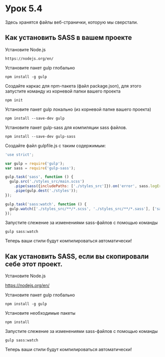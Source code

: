 # Урок 5.4

Здесь хранятся файлы веб-странички, которую мы сверстали.

## Как установить SASS в вашем проекте

Установите Node.js

`https://nodejs.org/en/`

Установите пакет gulp глобально

`npm install -g gulp`

Создайте каркас для npm-пакета (файл package.json), для этого запустите команду из корневой папки вашего проекта

`npm init`

Установите пакет gulp локально (из корневой папке вашего проекта)

`npm install --save-dev gulp`

Установите пакет gulp-sass для компиляции sass файлов.

`npm install --save-dev gulp-sass`

Создайте файл gulpfile.js с таким содержимым:

```js
'use strict';

var gulp = require('gulp');
var sass = require('gulp-sass');

gulp.task('sass', function () {
  gulp.src('./styles_src/main.scss')
    .pipe(sass({includePaths: ['./styles_src']}).on('error', sass.logError))
    .pipe(gulp.dest('./styles'));
});

gulp.task('sass:watch', function () {
  gulp.watch(['./styles_src/**/*.scss', './styles_src/**/*.sass'], ['sass']);
});
```

Запустите слежение за изменениями sass-файлов с помощью команды

`gulp sass:watch`

Теперь ваши стили будут компилироваться автоматически!


## Как установить SASS, если вы скопировали себе этот проект.

Установите Node.js

https://nodejs.org/en/

Установите пакет gulp глобально

`npm install -g gulp`

Установите необходимые пакеты

`npm install`

Запустите слежение за изменениями sass-файлов с помощью команды

`gulp sass:watch`

Теперь ваши стили будут компилироваться автоматически!
